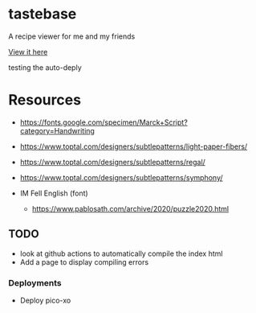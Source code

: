 # tastebase
A recipe viewer for me and my friends

[View it here](https://stolksdorf.github.io/tastebase/)

testing the auto-deply

# Resources

- https://fonts.google.com/specimen/Marck+Script?category=Handwriting


- https://www.toptal.com/designers/subtlepatterns/light-paper-fibers/
- https://www.toptal.com/designers/subtlepatterns/regal/
- https://www.toptal.com/designers/subtlepatterns/symphony/

- IM Fell English (font)
	- https://www.pablosath.com/archive/2020/puzzle2020.html



## TODO

- look at github actions to automatically compile the index html
- Add a page to display compiling errors


### Deployments
- Deploy pico-xo

